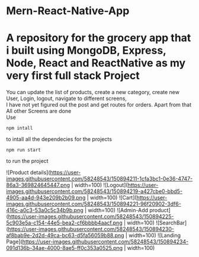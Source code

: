# Mern-React-Native-App
# A repository for the grocery app that i built using MongoDB, Express, Node, React and ReactNative as my very first full stack Project <br/>
 You can update the list of products, create a new category, create new User, Login, logout, navigate to different screens, <br/> 
 I have not yet figured out the post and get routes for orders. Apart from that All other Screens are done <br/>
Use 
```
npm intall 
```
to intall all the dependecies for the projects 

```
npm run start
```
to run the project


![Product details](https://user-images.githubusercontent.com/58248543/150894211-1cfa3bc1-0e36-4747-86a3-369824645447.png | width=100)
![Logout](https://user-images.githubusercontent.com/58248543/150894219-a427cbe0-bbd5-4905-aa4d-943e209b2b09.png | width=100)
![Cart](https://user-images.githubusercontent.com/58248543/150894221-96f20902-3df6-416c-a0c3-53a0c5c34b9b.png | width=100)
![Admin-Add product](https://user-images.githubusercontent.com/58248543/150894225-5c903e5a-c154-44e5-bea2-cf6bbbb4aacf.png | width=100)
![SearchBar](https://user-images.githubusercontent.com/58248543/150894230-af8bab9e-2d2d-49ca-bc63-d5fa56059b88.png | width=100)
![Landing Page](https://user-images.githubusercontent.com/58248543/150894234-091d136b-34ae-4000-8ae5-ff0c353a0525.png | width=100)
